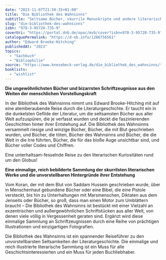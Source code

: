 ```yaml
---
date: "2023-11-07T21:50:35+01:00"
title: "Die Bibliothek des Wahnsinns"
subtitle: "Seltsame Bücher, skurrile Manuskripte und andere literarische Kuriositäten"
slug: "die-bibliothek-des-wahnsinns"
isbn: "978-3-95728-735-9"
coverUri: "https://portal.dnb.de/opac/mvb/cover?isbn=978-3-95728-735-9"
cataloguePermalink: "https://d-nb.info/1286756561"
author: "Edward Brooke-Hitching"
publishedAt: "2023"
topics:
  - "Sachbuch"
  - "Bibliophilie"
source: "https://www.knesebeck-verlag.de/die_bibliothek_des_wahnsinns/t-1/1181"
booklists:
  - "wishlist"
---
```

**Die ungewöhnlichsten Bücher und bizarrsten Schriftzeugnisse aus den Weiten der 
menschlichen Vorstellungskraft**

In der Bibliothek des Wahnsinns nimmt uns Edward Brooke-Hitching mit auf eine 
atemberaubende Reise durch die Literaturgeschichte. Er taucht ein in die 
dunkelsten Gefilde der Literatur, um die seltsamsten Bücher aus aller Welt 
aufzuspüren, die je verfasst wurden und deckt die faszinierenden Geschichten 
hinter ihrer Entstehung auf. Die Bibliothek des Wahnsinns versammelt riesige und 
winzige Bücher, Bücher, die mit Blut geschrieben wurden, und Bücher, die töten, 
Bücher des Wahnsinns und Bücher, die die Welt in die Irre führten, Bücher, die 
für das bloße Auge unsichtbar sind, und Bücher voller Codes und Chiffren.

Eine unterhaltsam-fesselnde Reise zu den literarischen Kuriositäten rund um den 
Globus!

**Eine einmalige, reich bebilderte Sammlung der skurrilsten literarischen Werke 
und die unvorstellbaren Hintergründe ihrer Entstehung**

Vom Koran, der mit dem Blut von Saddam Hussein geschrieben wurde, über in 
Menschenhaut gebundene Bücher oder eine Bibel, die eine Pistole versteckt, bis 
hin zu Unterhaltungen mit Marsmenschen, Diktaten aus dem Jenseits oder Bücher, 
so groß, dass man einen Motor zum Umblättern braucht – Die Bibliothek des 
Wahnsinns ist bestückt mit einer Vielzahl an exzentrischen und außergewöhnlichen 
Schriftstücken aus aller Welt, von denen viele völlig in Vergessenheit geraten 
sind. Ergänzt wird diese einmalige Sammlung an Schriftzeugnissen durch eine 
Reihe von prächtigen Illustrationen und einzigartigen Fotografien.

Die Bibliothek des Wahnsinns ist ein spannender Reiseführer zu den 
unvorstellbarsten Seltsamkeiten der Literaturgeschichte. Die einmalige und reich 
illustrierte literarische Sammlung ist ein Muss für alle 
Geschichtsinteressierten und ein Muss für jeden Buchliebhaber.